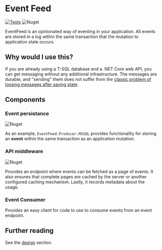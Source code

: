 # Event Feed

[![Tests](https://github.com/dburriss/event-feed/actions/workflows/build-and-test.yml/badge.svg)](https://github.com/dburriss/event-feed/actions/workflows/build-and-test.yml)
![Nuget](https://img.shields.io/nuget/v/EventFeed)

EventFeed is an opinionated way of eventing in your application. All events are stored in a log within the same transaction that the mutation to application state occurs. 

## Why would I use this?

If you are already using a T-SQL database and a .NET Core web API, you can get messaging without any additional infrastructure. The messages are durable, and "sending" them does not suffer from the [classic problem of loosing messages after saving state](https://devonburriss.me/reliability-with-intents/).

## Components

### Event persistance

![Nuget](https://img.shields.io/nuget/v/EventFeed.Producer.MSSQL)

As an example, `EventFeed.Producer.MSSQL` provides functionality for storing an **event** within the same transaction as an application mutation. 

### API middleware

![Nuget](https://img.shields.io/nuget/v/EventFeed.AspNetCore)

Provides an endpoint where events can be fetched as a page of events. It also ensures that complete pages are cached by the server or another configured caching mechanism. Lastly, it records metadata about the usage.

### Event Consumer

Provides an easy client for code to use to consume events from an event endpoint.

## Further reading

See the [design](/design) section.